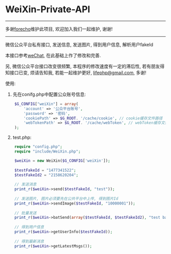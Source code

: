WeiXin-Private-API
==================

-----------------------------------------------------------------------------------------------------------------

多谢[forecho](https://github.com/forecho)维护此项目, 欢迎加入我们一起维护, 谢谢!

-----------------------------------------------------------------------------------------------------------------

微信公众平台私有接口, 发送信息, 发送图片, 得到用户信息, 解析用户fakeId

本接口参考[weChat](https://github.com/zscorpio/weChat), 在此基础上作了修改和完善.

另, 微信公众平台接口改变很频繁, 本程序的修改速度有一定的滞后性, 若有朋友得知接口已变, 烦请告知我, 若能一起维护更好, lifephp@gmail.com, 多谢!

使用:

1. 先在conifg.php中配置公众账号信息:
```php
	$G_CONFIG["weiXin"] = array(
		'account' => '公众平台账号',
		'password' => '密码',
		'cookiePath' => $G_ROOT. '/cache/cookie', // cookie缓存文件路径
		'webTokenPath' => $G_ROOT. '/cache/webToken', // webToken缓存文件路径
	);
```

2. test.php:
```php
	require "config.php";
	require "include/WeiXin.php";

	$weiXin = new WeiXin($G_CONFIG['weiXin']);
	
	$testFakeId = "1477341522";
	$testFakeId2 = "2158620204";
	
	// 发送消息
	print_r($weiXin->send($testFakeId, "test"));
	
	// 发送图片, 图片必须要先在公共平台中上传, 得到图片Id
	print_r($weiXin->sendImage($testFakeId, "10000001"));
	
	// 批量发送
	print_r($weiXin->batSend(array($testFakeId, $testFakeId2), "test batSend"));
	
	// 得到用户信息
	print_r($weiXin->getUserInfo($testFakeId));
	
	// 得到最新消息
	print_r($weiXin->getLatestMsgs());
```

